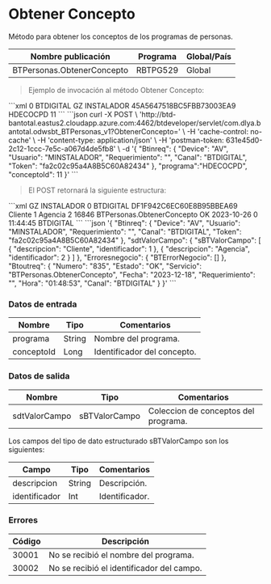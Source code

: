 # Obtener Concepto 

Método para obtener los conceptos de los programas de personas. 

Nombre publicación | Programa | Global/País 
--------- | ----------- | ----------- 
BTPersonas.ObtenerConcepto | RBTPG529 | Global 

> Ejemplo de invocación al método Obtener Concepto: 

<code-group> 
<code-block title="XML" active> 
```xml 
<soapenv:Envelope xmlns:soapenv="http://schemas.xmlsoap.org/soap/envelope/" xmlns:bts="http://uy.com.dlya.bantotal/BTSOA/"> 
   <soapenv:Header/> 
   <soapenv:Body> 
      <bts:BTPersonas.ObtenerConcepto> 
         <bts:Btinreq> 
            <bts:Requerimiento>0</bts:Requerimiento> 
            <bts:Canal>BTDIGITAL</bts:Canal> 
            <bts:Device>GZ</bts:Device> 
            <bts:Usuario>INSTALADOR</bts:Usuario> 
            <bts:Token>45A5647518BC5FBB73003EA9</bts:Token> 
         </bts:Btinreq> 
         <bts:programa>HDECOCPD</bts:programa> 
         <bts:conceptoId>11</bts:conceptoId> 
      </bts:BTPersonas.ObtenerConcepto> 
   </soapenv:Body> 
</soapenv:Envelope> 
``` 
</code-block> 

<code-block title="JSON"> 
```json 
curl -X POST \ 
  'http://btd-bantotal.eastus2.cloudapp.azure.com:4462/btdeveloper/servlet/com.dlya.bantotal.odwsbt_BTPersonas_v1?ObtenerConcepto=' \ 
  -H 'cache-control: no-cache' \ 
  -H 'content-type: application/json' \ 
  -H 'postman-token: 631e45d0-2c12-1ccc-7e5c-a067d4de5fb8' \ 
  -d '{ 
	"Btinreq": { 
		"Device": "AV", 
		"Usuario": "MINSTALADOR", 
		"Requerimiento": "", 
		"Canal": "BTDIGITAL", 
		"Token": "fa2c02c95a4A8B5C60A82434" 
	}, 
   "programa":"HDECOCPD", 
   "conceptoId": 11 
}' 
``` 
</code-block> 
</code-group> 

> El POST retornará la siguiente estructura: 

<code-group> 
<code-block title="XML" active> 
```xml 
<SOAP-ENV:Envelope xmlns:SOAP-ENV="http://schemas.xmlsoap.org/soap/envelope/" xmlns:xsd="http://www.w3.org/2001/XMLSchema" xmlns:SOAP-ENC="http://schemas.xmlsoap.org/soap/encoding/" xmlns:xsi="http://www.w3.org/2001/XMLSchema-instance"> 
   <SOAP-ENV:Body> 
      <BTPersonas.ObtenerConceptoResponse xmlns="http://uy.com.dlya.bantotal/BTSOA/"> 
         <Btinreq> 
            <Device>GZ</Device> 
            <Usuario>INSTALADOR</Usuario> 
            <Requerimiento>0</Requerimiento> 
            <Canal>BTDIGITAL</Canal> 
            <Token>DF1F942C6EC60E8B95BBEA69</Token> 
         </Btinreq> 
         <sdtValorCampo> 
            <sBTValorCampo> 
               <descripcion>Cliente</descripcion> 
               <identificador>1</identificador> 
            </sBTValorCampo> 
            <sBTValorCampo> 
               <descripcion>Agencia</descripcion> 
               <identificador>2</identificador> 
            </sBTValorCampo> 
         </sdtValorCampo> 
         <Erroresnegocio></Erroresnegocio> 
         <Btoutreq> 
            <Numero>16846</Numero> 
            <Servicio>BTPersonas.ObtenerConcepto</Servicio> 
            <Estado>OK</Estado> 
            <Fecha>2023-10-26</Fecha> 
            <Requerimiento>0</Requerimiento> 
            <Hora>11:44:45</Hora> 
            <Canal>BTDIGITAL</Canal> 
         </Btoutreq> 
      </BTPersonas.ObtenerConceptoResponse> 
   </SOAP-ENV:Body> 
</SOAP-ENV:Envelope> 
``` 
</code-block> 

<code-block title="JSON"> 
```json 
'{ 
	"Btinreq": { 
		"Device": "AV", 
		"Usuario": "MINSTALADOR", 
		"Requerimiento": "", 
		"Canal": "BTDIGITAL", 
		"Token": "fa2c02c95a4A8B5C60A82434" 
	}, 
   "sdtValorCampo": { 
        "sBTValorCampo": [ 
        { 
            "descripcion": "Cliente", 
            "identificador": 1 
        }, 
        { 
            "descripcion": "Agencia", 
            "identificador": 2 
        } 
        ] 
    },  
   "Erroresnegocio": { 
       "BTErrorNegocio": [] 
   }, 
   "Btoutreq": { 
       "Numero": "835", 
       "Estado": "OK", 
       "Servicio": "BTPersonas.ObtenerConcepto", 
       "Fecha": "2023-12-18", 
       "Requerimiento": "", 
       "Hora": "01:48:53", 
       "Canal": "BTDIGITAL" 
   } 
}' 
``` 
</code-block> 
</code-group> 

### Datos de entrada 

Nombre | Tipo | Comentarios 
--------- | ----------- | ----------- 
programa | String | Nombre del programa. 
conceptoId | Long | Identificador del concepto. 

### Datos de salida 

Nombre | Tipo | Comentarios 
--------- | ----------- | ----------- 
sdtValorCampo | sBTValorCampo | Coleccion de conceptos del programa. 

Los campos del tipo de dato estructurado sBTValorCampo son los siguientes: 

Campo | Tipo | Comentarios 
--------- | ----------- | ----------- 
descripcion | String | Descripción. 
identificador | Int | Identificador. 

### Errores 

Código | Descripción 
--------- | ----------- 
30001 | No se recibió el nombre del programa. 
30002 | No se recibió el identificador del campo. 

 
